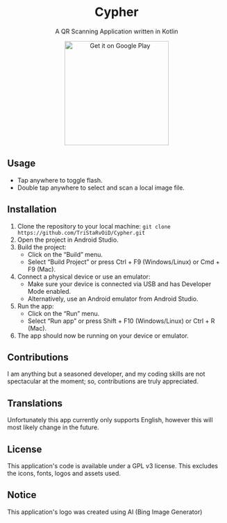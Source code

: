 <h1 align="center">Cypher</h1>

<p align="center">
A QR Scanning Application written in Kotlin
</p>
<p align="center">
    <a href="https://play.google.com/store/apps/details?id=com.tristarvoid.qrscanner">
    <img alt="Get it on Google Play" src="https://play.google.com/intl/en_us/badges/static/images/badges/en_badge_web_generic.png" width="240">
  </a>
</p>

## Usage

* Tap anywhere to toggle flash.
* Double tap anywhere to select and scan a local image file.

## Installation

1. Clone the repository to your local machine: 
```git clone https://github.com/TriStaRvOiD/Cypher.git```
2. Open the project in Android Studio.
3. Build the project:
   - Click on the “Build” menu.
   - Select “Build Project” or press Ctrl + F9 (Windows/Linux) or Cmd + F9 (Mac).
4. Connect a physical device or use an emulator:
   - Make sure your device is connected via USB and has Developer Mode enabled.
   - Alternatively, use an Android emulator from Android Studio.
5. Run the app:
   - Click on the “Run” menu.
   - Select “Run app” or press Shift + F10 (Windows/Linux) or Ctrl + R (Mac).
6. The app should now be running on your device or emulator.

## Contributions
I am anything but a seasoned developer, and my coding skills are not spectacular at the moment; so, contributions are truly appreciated.

## Translations

Unfortunately this app currently only supports English, however this will most likely change in the future.

## License

This application's code is available under a GPL v3 license. This excludes the icons, fonts, logos and assets used.

## Notice
This application's logo was created using AI (Bing Image Generator)
